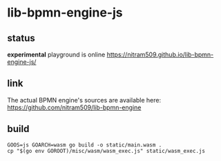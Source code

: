 # lib-bpmn-engine-js

## status

**experimental** playground is online
https://nitram509.github.io/lib-bpmn-engine-js/

## link

The actual BPMN engine's sources are available here: https://github.com/nitram509/lib-bpmn-engine

## build

```shell
GOOS=js GOARCH=wasm go build -o static/main.wasm .
cp "$(go env GOROOT)/misc/wasm/wasm_exec.js" static/wasm_exec.js
```

